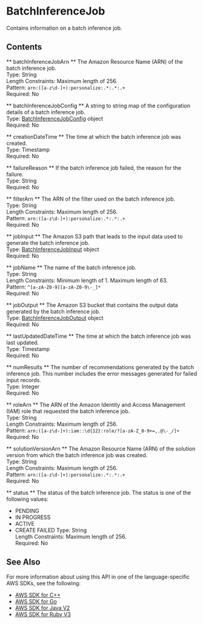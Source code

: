 # BatchInferenceJob<a name="API_BatchInferenceJob"></a>

Contains information on a batch inference job\.

## Contents<a name="API_BatchInferenceJob_Contents"></a>

 ** batchInferenceJobArn **   <a name="personalize-Type-BatchInferenceJob-batchInferenceJobArn"></a>
The Amazon Resource Name \(ARN\) of the batch inference job\.  
Type: String  
Length Constraints: Maximum length of 256\.  
Pattern: `arn:([a-z\d-]+):personalize:.*:.*:.+`   
Required: No

 ** batchInferenceJobConfig **   <a name="personalize-Type-BatchInferenceJob-batchInferenceJobConfig"></a>
A string to string map of the configuration details of a batch inference job\.  
Type: [BatchInferenceJobConfig](API_BatchInferenceJobConfig.md) object  
Required: No

 ** creationDateTime **   <a name="personalize-Type-BatchInferenceJob-creationDateTime"></a>
The time at which the batch inference job was created\.  
Type: Timestamp  
Required: No

 ** failureReason **   <a name="personalize-Type-BatchInferenceJob-failureReason"></a>
If the batch inference job failed, the reason for the failure\.  
Type: String  
Required: No

 ** filterArn **   <a name="personalize-Type-BatchInferenceJob-filterArn"></a>
The ARN of the filter used on the batch inference job\.  
Type: String  
Length Constraints: Maximum length of 256\.  
Pattern: `arn:([a-z\d-]+):personalize:.*:.*:.+`   
Required: No

 ** jobInput **   <a name="personalize-Type-BatchInferenceJob-jobInput"></a>
The Amazon S3 path that leads to the input data used to generate the batch inference job\.  
Type: [BatchInferenceJobInput](API_BatchInferenceJobInput.md) object  
Required: No

 ** jobName **   <a name="personalize-Type-BatchInferenceJob-jobName"></a>
The name of the batch inference job\.  
Type: String  
Length Constraints: Minimum length of 1\. Maximum length of 63\.  
Pattern: `^[a-zA-Z0-9][a-zA-Z0-9\-_]*`   
Required: No

 ** jobOutput **   <a name="personalize-Type-BatchInferenceJob-jobOutput"></a>
The Amazon S3 bucket that contains the output data generated by the batch inference job\.  
Type: [BatchInferenceJobOutput](API_BatchInferenceJobOutput.md) object  
Required: No

 ** lastUpdatedDateTime **   <a name="personalize-Type-BatchInferenceJob-lastUpdatedDateTime"></a>
The time at which the batch inference job was last updated\.  
Type: Timestamp  
Required: No

 ** numResults **   <a name="personalize-Type-BatchInferenceJob-numResults"></a>
The number of recommendations generated by the batch inference job\. This number includes the error messages generated for failed input records\.  
Type: Integer  
Required: No

 ** roleArn **   <a name="personalize-Type-BatchInferenceJob-roleArn"></a>
The ARN of the Amazon Identity and Access Management \(IAM\) role that requested the batch inference job\.  
Type: String  
Length Constraints: Maximum length of 256\.  
Pattern: `arn:([a-z\d-]+):iam::\d{12}:role/?[a-zA-Z_0-9+=,.@\-_/]+`   
Required: No

 ** solutionVersionArn **   <a name="personalize-Type-BatchInferenceJob-solutionVersionArn"></a>
The Amazon Resource Name \(ARN\) of the solution version from which the batch inference job was created\.  
Type: String  
Length Constraints: Maximum length of 256\.  
Pattern: `arn:([a-z\d-]+):personalize:.*:.*:.+`   
Required: No

 ** status **   <a name="personalize-Type-BatchInferenceJob-status"></a>
The status of the batch inference job\. The status is one of the following values:  
+ PENDING
+ IN PROGRESS
+ ACTIVE
+ CREATE FAILED
Type: String  
Length Constraints: Maximum length of 256\.  
Required: No

## See Also<a name="API_BatchInferenceJob_SeeAlso"></a>

For more information about using this API in one of the language\-specific AWS SDKs, see the following:
+  [ AWS SDK for C\+\+](https://docs.aws.amazon.com/goto/SdkForCpp/personalize-2018-05-22/BatchInferenceJob) 
+  [ AWS SDK for Go](https://docs.aws.amazon.com/goto/SdkForGoV1/personalize-2018-05-22/BatchInferenceJob) 
+  [ AWS SDK for Java V2](https://docs.aws.amazon.com/goto/SdkForJavaV2/personalize-2018-05-22/BatchInferenceJob) 
+  [ AWS SDK for Ruby V3](https://docs.aws.amazon.com/goto/SdkForRubyV3/personalize-2018-05-22/BatchInferenceJob) 